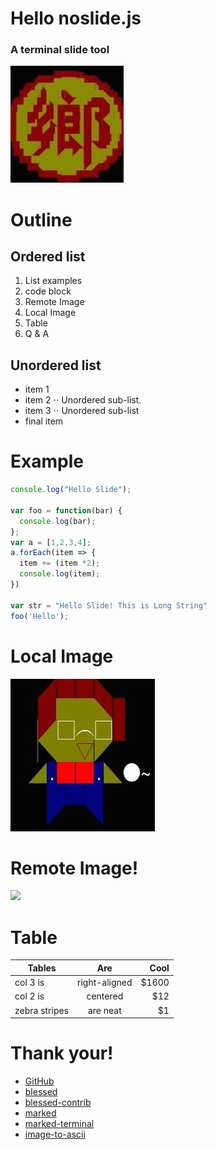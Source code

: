 # Hello noslide.js

### A terminal slide tool

![](images/ptt.jpg)


# Outline

## Ordered list

1. List examples
2. code block
3. Remote Image
4. Local Image
5. Table
6. Q & A

## Unordered list 

* item 1
* item 2
⋅⋅ Unordered sub-list. 
* item 3
⋅⋅ Unordered sub-list
* final item


# Example

```js
console.log("Hello Slide");

var foo = function(bar) {
  console.log(bar);
};
var a = [1,2,3,4];
a.forEach(item => {
  item += (item *2);
  console.log(item);
})

var str = "Hello Slide! This is Long String"
foo('Hello');
```

# Local Image

![](images/Transfinite.jpg)
# Remote Image!

![](https://octodex.github.com/images/baracktocat.jpg)


# Table

| Tables        | Are           | Cool  |
| ------------- |:-------------:| -----:|
| col 3 is      | right-aligned | $1600 |
| col 2 is      | centered      |   $12 |
| zebra stripes | are neat      |    $1 |


# Thank your!

* [GitHub](https://github.com/crazyguitar/noslide.js)
* [blessed](https://github.com/chjj/blessed)
* [blessed-contrib](https://github.com/crazyguitar/blessed-contrib)
* [marked](https://github.com/crazyguitar/marked)
* [marked-terminal](https://github.com/mikaelbr/marked-terminal)
* [image-to-ascii](https://github.com/IonicaBizau/image-to-ascii)
